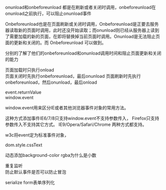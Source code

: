 onunload和onbeforeunload 都是在刷新或者关闭时调用，onbeforeunload在onunload之前执行，可以阻止onunload事件  

Onbeforeunload也是在页面刷新或关闭时调用，Onbeforeunload是正要去服务器读取新的页面时调用，此时还没开始读取；而onunload则已经从服务器上读到了需要加载的新的页面，在即将替换掉当前页面时调用。Onunload是无法阻止页面的更新和关闭的。而 Onbeforeunload 可以做到。  

分别的了解了他们的onbeforeunload和onunload调用时间和阻止页面更新和关闭的能力

页面加载时只执行onload     
页面关闭时先执行onbeforeunload，最后onunload
页面刷新时先执行onbeforeunload，然后onunload，最后onload

event.returnValue  
window.event  

window.event用来区分IE或者其他浏览器事件对象的常用方法。    

   这种方式添加事件IE6/7/8只支持window.event不支持参数传入，
        Firefox只支持参数传入不支持其它方式。
        IE9/Opera/Safari/Chrome 两种方式都支持。

w3c将event定为标准事件对象，  

dom.style.cssText 

动态添加background-color rgba为什么是小数   

重复监听  
防止默认事件是否可以防止冒泡  

serialize form表单序列化